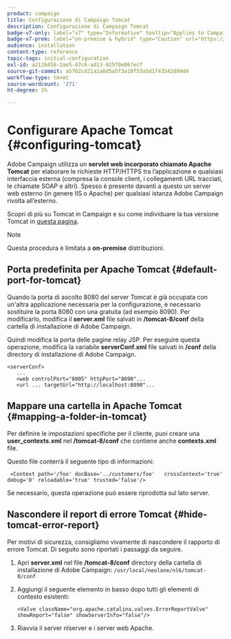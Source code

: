 ```yaml
---
product: campaign
title: Configurazione di Campaign Tomcat
description: Configurazione di Campaign Tomcat
badge-v7-only: label="v7" type="Informative" tooltip="Applies to Campaign Classic v7 only"
badge-v7-prem: label="on-premise & hybrid" type="Caution" url="https://experienceleague.adobe.com/docs/campaign-classic/using/installing-campaign-classic/architecture-and-hosting-models/hosting-models-lp/hosting-models.html?lang=en" tooltip="Applies to on-premise and hybrid deployments only"
audience: installation
content-type: reference
topic-tags: initial-configuration
exl-id: a2126458-2ae5-47c6-ad13-925f0e067ecf
source-git-commit: a5762cd21a1a6d5a5f3a10f53a5d1f43542d99d4
workflow-type: tm+mt
source-wordcount: '271'
ht-degree: 1%

---
```


# Configurare Apache Tomcat {#configuring-tomcat}



Adobe Campaign utilizza un **servlet web incorporato chiamato Apache Tomcat** per elaborare le richieste HTTP/HTTPS tra l’applicazione e qualsiasi interfaccia esterna (compresa la console client, i collegamenti URL tracciati, le chiamate SOAP e altri). Spesso è presente davanti a questo un server web esterno (in genere IIS o Apache) per qualsiasi istanza Adobe Campaign rivolta all’esterno.

Scopri di più su Tomcat in Campaign e su come individuare la tua versione Tomcat in [questa pagina](../../production/using/locate-tomcat-version.md).

>[!NOTE]
>
>Questa procedura è limitata a **on-premise** distribuzioni.

## Porta predefinita per Apache Tomcat {#default-port-for-tomcat}

Quando la porta di ascolto 8080 del server Tomcat è già occupata con un&#39;altra applicazione necessaria per la configurazione, è necessario sostituire la porta 8080 con una gratuita (ad esempio 8090). Per modificarlo, modifica il **server.xml** file salvati in **/tomcat-8/conf** della cartella di installazione di Adobe Campaign.

Quindi modifica la porta delle pagine relay JSP. Per eseguire questa operazione, modifica la variabile **serverConf.xml** file salvati in **/conf** della directory di installazione di Adobe Campaign.

```
<serverConf>
   ...
   <web controlPort="8005" httpPort="8090"...
   <url ... targetUrl="http://localhost:8090"...
```

## Mappare una cartella in Apache Tomcat {#mapping-a-folder-in-tomcat}

Per definire le impostazioni specifiche per il cliente, puoi creare una **user_contexts.xml** nel **/tomcat-8/conf** che contiene anche **contexts.xml** file.

Questo file conterrà il seguente tipo di informazioni:

```
 <Context path='/foo' docBase='../customers/foo'   crossContext='true' debug='0' reloadable='true' trusted='false'/>
```

Se necessario, questa operazione può essere riprodotta sul lato server.

## Nascondere il report di errore Tomcat {#hide-tomcat-error-report}

Per motivi di sicurezza, consigliamo vivamente di nascondere il rapporto di errore Tomcat. Di seguito sono riportati i passaggi da seguire.

1. Apri **server.xml** nel file **/tomcat-8/conf** directory della cartella di installazione di Adobe Campaign:  `/usr/local/neolane/nl6/tomcat-8/conf`
1. Aggiungi il seguente elemento in basso dopo tutti gli elementi di contesto esistenti:

   ```
   <Valve className="org.apache.catalina.valves.ErrorReportValve" showReport="false" showServerInfo="false"/>
   ```

1. Riavvia il server nlserver e i server web Apache.
